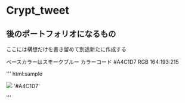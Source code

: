 # Crypt_tweet

## 後のポートフォリオになるもの

ここには構想だけを書き留めて別途新たに作成する

ベースカラーはスモークブルー
カラーコード #A4C1D7
RGB 164:193:215

''' html:sample

![](https://via.placeholder.com/16/c7e7f6/FFFFFF/?text=%20) '#A4C1D7'


'''